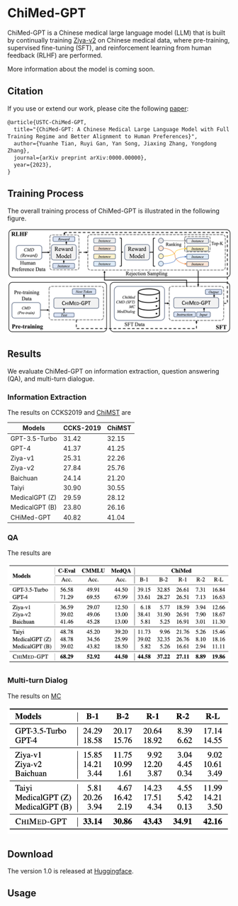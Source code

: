 # ChiMed-GPT

ChiMed-GPT is a Chinese medical large language model (LLM) that is built by continually training [Ziya-v2](https://arxiv.org/abs/2311.03301) on Chinese medical data, where pre-training, supervised fine-tuning (SFT), and reinforcement learning from human feedback (RLHF) are performed.

More information about the model is coming soon.

## Citation

If you use or extend our work, please cite the following [paper]():
```
@article{USTC-ChiMed-GPT,
  title="{ChiMed-GPT: A Chinese Medical Large Language Model with Full Training Regime and Better Alignment to Human Preferences}",
  author={Yuanhe Tian, Ruyi Gan, Yan Song, Jiaxing Zhang, Yongdong Zhang},
  journal={arXiv preprint arXiv:0000.00000},
  year={2023},
}
```

## Training Process

The overall training process of ChiMed-GPT is illustrated in the following figure.

![](docs/figures/architecture.png)

## Results

We evaluate ChiMed-GPT on information extraction, question answering (QA), and multi-turn dialogue.

### Information Extraction

The results on CCKS2019 and [ChiMST](https://github.com/synlp/ChiMST) are

| Models          | CCKS-2019 | ChiMST |
|-----------------|-----------|--------|
| GPT-3.5-Turbo   | 31.42     | 32.15  |
| GPT-4           | 41.37     | 41.25  |
| Ziya-v1         | 25.31     | 22.26  |
| Ziya-v2         | 27.84     | 25.76  |
| Baichuan        | 24.14     | 21.20  |
| Taiyi           | 30.90     | 30.55  |
| MedicalGPT (Z)  | 29.59     | 28.12  |
| MedicalGPT (B)  | 23.80     | 26.16  |
| CHiMed-GPT      | 40.82     | 41.04  |

### QA

The results are

![](docs/figures/results-QA.png)


### Multi-turn Dialog

The results on [MC](https://aclanthology.org/2020.coling-main.63/)

![](docs/figures/results-dialogue.png)


## Download

The version 1.0 is released at [Huggingface](https://huggingface.co/SYNLP/ChiMed-GPT-1.0).


## Usage

